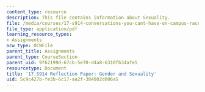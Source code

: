 ```yaml
---
content_type: resource
description: This file contains information about Sexuality.
file: /media/courses/17-s914-conversations-you-cant-have-on-campus-race-ethnicity-gender-and-identity-spring-2012/5c9c427bfe3b6c17aa2f384002d006a5_MIT17_S914S12_sexuality2.pdf
file_type: application/pdf
learning_resource_types:
- Assignments
ocw_type: OCWFile
parent_title: Assignments
parent_type: CourseSection
parent_uid: 9f62199d-67cb-5e70-d4a8-6310fb34afe5
resourcetype: Document
title: '17.S914 Reflection Paper: Gender and Sexuality'
uid: 5c9c427b-fe3b-6c17-aa2f-384002d006a5
---
```

